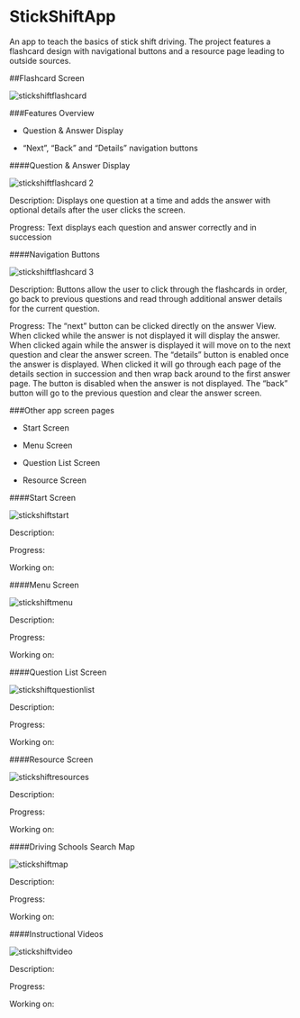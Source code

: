 # StickShiftApp
An app to teach the basics of stick shift driving. The project features a flashcard design with navigational buttons and a resource page leading to outside sources.

##Flashcard Screen

![stickshiftflashcard](https://cloud.githubusercontent.com/assets/25094066/22002403/c9af693a-dc00-11e6-87d9-38db392db705.png)

###Features Overview

* Question & Answer Display

* “Next”, “Back” and “Details” navigation buttons

####Question & Answer Display

![stickshiftflashcard 2](https://cloud.githubusercontent.com/assets/25094066/22002404/c9afc7e0-dc00-11e6-9ff3-ce17ad943bc3.png)

Description: Displays one question at a time and adds the answer with optional details after the user clicks the screen.

Progress: Text displays each question and answer correctly and in succession

####Navigation Buttons

![stickshiftflashcard 3](https://cloud.githubusercontent.com/assets/25094066/22002402/c9aefd42-dc00-11e6-922e-181e354ef1a7.png)

Description: Buttons allow the user to click through the flashcards in order, go back to previous questions and read through additional answer details for the current question.

Progress: The “next” button can be clicked directly on the answer View.  When clicked while the answer is not displayed it will display the answer.  When clicked again while the answer is displayed it will move on to the next question and clear the answer screen.
The “details” button is enabled once the answer is displayed.  When clicked it will go through each page of the details section in succession and then wrap back around to the first answer page.  The button is disabled when the answer is not displayed.
The “back” button will go to the previous question and clear the answer screen.

###Other app screen pages

* Start Screen

* Menu Screen

* Question List Screen

* Resource Screen

####Start Screen

![stickshiftstart](https://cloud.githubusercontent.com/assets/25094066/22002409/c9c33ac8-dc00-11e6-8411-90a64a04120f.png)

Description:

Progress:

Working on:

####Menu Screen

![stickshiftmenu](https://cloud.githubusercontent.com/assets/25094066/22002407/c9b257bc-dc00-11e6-8168-c0630ea06d57.png)

Description:

Progress:

Working on:

####Question List Screen

![stickshiftquestionlist](https://cloud.githubusercontent.com/assets/25094066/22002406/c9b2006e-dc00-11e6-8cf6-e3b50f555dda.png)

Description:

Progress:

Working on:

####Resource Screen

![stickshiftresources](https://cloud.githubusercontent.com/assets/25094066/22002410/c9c56b40-dc00-11e6-8386-b895e602519f.png)

Description:

Progress:

Working on:

####Driving Schools Search Map

![stickshiftmap](https://cloud.githubusercontent.com/assets/25094066/22002405/c9b1f39e-dc00-11e6-90dc-c77f64e89ccf.png)

Description:

Progress:

Working on:

####Instructional Videos

![stickshiftvideo](https://cloud.githubusercontent.com/assets/25094066/22002408/c9c2bada-dc00-11e6-8214-2fd524852e19.png)

Description:

Progress:

Working on:

